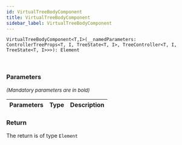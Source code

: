 ```yaml
---
id: VirtualTreeBodyComponent
title: VirtualTreeBodyComponent
sidebar_label: VirtualTreeBodyComponent
---
```


```tsx
VirtualTreeBodyComponent<T,I>(__namedParameters: ControllerTreeProps<T, I, TreeState<T, I>, TreeController<T, I, TreeState<T, I>>>): Element
```
<br/>



### Parameters

<font size="2"><i>(Mandatory parameters are in bold)</i></font>

| Parameters | Type | Description |
| --------- | ---- | ----------- |


### Return



The return is of type <code>Element</code>